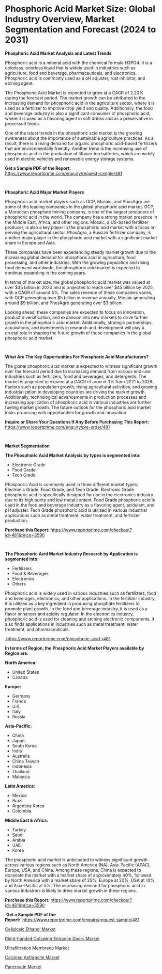 <p><h1>Phosphoric Acid Market Size: Global Industry Overview, Market Segmentation and Forecast (2024 to 2031)</h1></p><p><strong>Phosphoric Acid Market Analysis and Latest Trends</strong></p>
<p><p>Phosphoric acid is a mineral acid with the chemical formula H3PO4. It is a colorless, odorless liquid that is widely used in industries such as agriculture, food and beverage, pharmaceuticals, and electronics. Phosphoric acid is commonly used as a pH adjuster, rust inhibitor, and etching agent.</p><p>The Phosphoric Acid Market is expected to grow at a CAGR of 2.20% during the forecast period. The market growth can be attributed to the increasing demand for phosphoric acid in the agriculture sector, where it is used as a fertilizer to improve crop yield and quality. Additionally, the food and beverage industry is also a significant consumer of phosphoric acid, where it is used as a flavoring agent in soft drinks and as a preservative in processed foods.</p><p>One of the latest trends in the phosphoric acid market is the growing awareness about the importance of sustainable agriculture practices. As a result, there is a rising demand for organic phosphoric acid-based fertilizers that are environmentally friendly. Another trend is the increasing use of phosphoric acid in the production of lithium-ion batteries, which are widely used in electric vehicles and renewable energy storage systems.</p></p>
<p><strong>Get a Sample PDF of the Report:&nbsp;</strong> <a href="https://www.reportprime.com/enquiry/request-sample/481">https://www.reportprime.com/enquiry/request-sample/481</a></p>
<p>&nbsp;</p>
<p><strong>Phosphoric Acid Major Market Players</strong></p>
<p><p>Phosphoric acid market players such as OCP, Mosaic, and PhosAgro are some of the leading companies in the global phosphoric acid market. OCP, a Moroccan phosphate mining company, is one of the largest producers of phosphoric acid in the world. The company has a strong market presence in the Middle East, Africa, and other regions. Mosaic, a US-based fertilizer producer, is also a key player in the phosphoric acid market with a focus on serving the agricultural sector. PhosAgro, a Russian fertilizer company, is another major player in the phosphoric acid market with a significant market share in Europe and Asia.</p><p>These companies have been experiencing steady market growth due to the increasing global demand for phosphoric acid in agriculture, food processing, and other industries. With the growing population and rising food demand worldwide, the phosphoric acid market is expected to continue expanding in the coming years.</p><p>In terms of market size, the global phosphoric acid market was valued at over $35 billion in 2020 and is projected to reach over $45 billion by 2025, with a CAGR of around 5%. The sales revenue of these companies varies, with OCP generating over $5 billion in revenue annually, Mosaic generating around $9 billion, and PhosAgro generating over $3 billion.</p><p>Looking ahead, these companies are expected to focus on innovation, product diversification, and expansion into new markets to drive further growth in the phosphoric acid market. Additionally, strategic partnerships, acquisitions, and investments in research and development will play a crucial role in shaping the future growth of these companies in the global phosphoric acid market.</p></p>
<p>&nbsp;</p>
<p><strong>What Are The Key Opportunities For Phosphoric Acid Manufacturers?</strong></p>
<p><p>The global phosphoric acid market is expected to witness significant growth over the forecast period due to increasing demand from various end-use industries such as fertilizers, food and beverages, and detergents. The market is projected to expand at a CAGR of around 3% from 2021 to 2026. Factors such as population growth, rising agricultural activities, and growing industrialization in developing countries are driving the market growth. Additionally, technological advancements in production processes and increasing application of phosphoric acid in various industries are further fueling market growth. The future outlook for the phosphoric acid market looks promising with opportunities for growth and innovation.</p></p>
<p><strong>Inquire or Share Your Questions If Any Before Purchasing This Report:</strong> <a href="https://www.reportprime.com/enquiry/pre-order/481">https://www.reportprime.com/enquiry/pre-order/481</a></p>
<p>&nbsp;</p>
<p><strong>Market Segmentation</strong></p>
<p><strong>The Phosphoric Acid Market Analysis by types is segmented into:</strong></p>
<p><ul><li>Electronic Grade</li><li>Food Grade</li><li>Tech Grade</li></ul></p>
<p><p>Phosphoric Acid is commonly used in three different market types: Electronic Grade, Food Grade, and Tech Grade. Electronic Grade phosphoric acid is specifically designed for use in the electronics industry due to its high purity and low metal content. Food Grade phosphoric acid is used in the food and beverage industry as a flavoring agent, acidulant, and pH adjuster. Tech Grade phosphoric acid is utilized in various industrial applications such as metal treatment, water treatment, and fertilizer production.</p></p>
<p><strong>Purchase this Report:&nbsp;</strong><a href="https://www.reportprime.com/checkout?id=481&price=3590">https://www.reportprime.com/checkout?id=481&price=3590</a></p>
<p>&nbsp;</p>
<p><strong>The Phosphoric Acid Market Industry Research by Application is segmented into:</strong></p>
<p><ul><li>Fertilizers</li><li>Food & Beverages</li><li>Electronics</li><li>Others</li></ul></p>
<p><p>Phosphoric acid is widely used in various industries such as fertilizers, food and beverages, electronics, and other applications. In the fertilizer industry, it is utilized as a key ingredient in producing phosphate fertilizers to promote plant growth. In the food and beverage industry, it is used as a flavor enhancer and acidity regulator. In the electronics industry, phosphoric acid is used for cleaning and etching electronic components. It also finds applications in industries such as metal treatment, water treatment, and pharmaceuticals.</p></p>
<p><a href="https://www.reportprime.com/phosphoric-acid-r481">&nbsp;https://www.reportprime.com/phosphoric-acid-r481</a></p>
<p><strong>In terms of Region, the Phosphoric Acid Market Players available by Region are:</strong></p>
<p>
    <p> <strong> North America: </strong>
        <ul>
            <li>United States</li>
            <li>Canada</li>
        </ul>
        </p> 
    <p> <strong> Europe: </strong>
        <ul>
            <li>Germany</li>
            <li>France</li>
            <li>U.K.</li>
            <li>Italy</li>
            <li>Russia</li>
        </ul>
        </p> 
    <p> <strong> Asia-Pacific: </strong>
        <ul>
            <li>China</li>
            <li>Japan</li>
            <li>South Korea</li>
            <li>India</li>
            <li>Australia</li>
            <li>China Taiwan</li>
            <li>Indonesia</li>
            <li>Thailand</li>
            <li>Malaysia</li>
        </ul>
        </p> 
    <p> <strong> Latin America: </strong>
        <ul>
            <li>Mexico</li>
            <li>Brazil</li>
            <li>Argentina Korea</li>
            <li>Colombia</li>
        </ul>
        </p> 
    <p> <strong> Middle East & Africa: </strong>
        <ul>
            <li>Turkey</li>
            <li>Saudi</li>
            <li>Arabia</li>
            <li>UAE</li>
            <li>Korea</li>
        </ul>
    </p>
    </p>
<p><p>The phosphoric acid market is anticipated to witness significant growth across various regions such as North America (NA), Asia-Pacific (APAC), Europe, USA, and China. Among these regions, China is expected to dominate the market with a market share of approximately 40%, followed by North America with a market share of 25%, Europe at 20%, USA at 10%, and Asia-Pacific at 5%. The increasing demand for phosphoric acid in various industries is likely to drive market growth in these regions.</p></p>
<p><strong>Purchase this Report: </strong><a href="https://www.reportprime.com/checkout?id=481&price=3590">https://www.reportprime.com/checkout?id=481&price=3590</a></p>
<p>&nbsp;<strong>Get a Sample PDF of the Report:&nbsp;&nbsp;</strong><a href="https://www.reportprime.com/enquiry/request-sample/481">https://www.reportprime.com/enquiry/request-sample/481</a></p>
<p><strong></strong></p>
<p><p><a href="https://github.com/brendafegmorris532/Market-Research-Report-List-2/blob/main/cellulosic-ethanol-market.md">Cellulosic Ethanol Market</a></p><p><a href="https://issuu.com/reportprime-2/docs/right-handed-outswing-entrance-door_6e80bcaaae8b1c">Right-handed Outswing Entrance Doors Market</a></p><p><a href="https://github.com/hrhzhypq19/Market-Research-Report-List-1/blob/main/ultrafiltration-membrane-market.md">Ultrafiltration Membrane Market</a></p><p><a href="https://github.com/kishanagarner91/Market-Research-Report-List-1/blob/main/calcined-anthracite-market.md">Calcined Anthracite Market</a></p><p><a href="https://github.com/LarryPearsongXXfvf/Market-Research-Report-List-1/blob/main/pancreatin-market.md">Pancreatin Market</a></p></p>